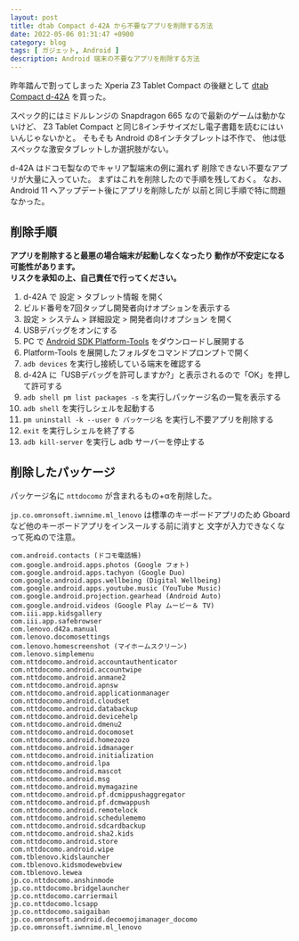 ```yaml
---
layout: post
title: dtab Compact d-42A から不要なアプリを削除する方法
date: 2022-05-06 01:31:47 +0900
category: blog
tags: [ ガジェット, Android ]
description: Android 端末の不要なアプリを削除する方法
---
```


昨年踏んで割ってしまった Xperia Z3 Tablet Compact の後継として
[dtab Compact d-42A](https://www.docomo.ne.jp/product/d42a/) を買った。

スペック的にはミドルレンジの Snapdragon 665 なので最新のゲームは動かないけど、
Z3 Tablet Compact と同じ8インチサイズだし電子書籍を読むにはいいんじゃないかと。
そもそも Android の8インチタブレットは不作で、
他は低スペックな激安タブレットしか選択肢がない。

d-42A はドコモ製なのでキャリア製端末の例に漏れず
削除できない不要なアプリが大量に入っていた。
まずはこれを削除したので手順を残しておく。
なお、Android 11 へアップデート後にアプリを削除したが
以前と同じ手順で特に問題なかった。

## 削除手順

**アプリを削除すると最悪の場合端末が起動しなくなったり
動作が不安定になる可能性があります。  
リスクを承知の上、自己責任で行ってください。**

1. d-42A で 設定 > タブレット情報 を開く
1. ビルド番号を7回タップし開発者向けオプションを表示する
1. 設定 > システム > 詳細設定 > 開発者向けオプション を開く
1. USBデバッグをオンにする
1. PC で
   [Android SDK Platform-Tools](https://developer.android.com/studio/releases/platform-tools)
   をダウンロードし展開する
1. Platform-Tools を展開したフォルダをコマンドプロンプトで開く
1. `adb devices` を実行し接続している端末を確認する
1.  d-42A に「USBデバッグを許可しますか?」と表示されるので「OK」を押して許可する
1.  `adb shell pm list packages -s` を実行しパッケージ名の一覧を表示する
1. `adb shell` を実行しシェルを起動する
1. `pm uninstall -k --user 0 パッケージ名` を実行し不要アプリを削除する
1. `exit` を実行しシェルを終了する
1. `adb kill-server` を実行し adb サーバーを停止する

## 削除したパッケージ

パッケージ名に `nttdocomo` が含まれるもの+αを削除した。

`jp.co.omronsoft.iwnnime.ml_lenovo` は標準のキーボードアプリのため
Gboard など他のキーボードアプリをインスールする前に消すと
文字が入力できなくなって死ぬので注意。

    com.android.contacts (ドコモ電話帳)
    com.google.android.apps.photos (Google フォト)
    com.google.android.apps.tachyon (Google Duo)
    com.google.android.apps.wellbeing (Digital Wellbeing)
    com.google.android.apps.youtube.music (YouTube Music)
    com.google.android.projection.gearhead (Android Auto)
    com.google.android.videos (Google Play ムービー＆ TV)
    com.iii.app.kidsgallery
    com.iii.app.safebrowser
    com.lenovo.d42a.manual
    com.lenovo.docomosettings
    com.lenovo.homescreenshot (マイホームスクリーン)
    com.lenovo.simplemenu
    com.nttdocomo.android.accountauthenticator
    com.nttdocomo.android.accountwipe
    com.nttdocomo.android.anmane2
    com.nttdocomo.android.apnsw
    com.nttdocomo.android.applicationmanager
    com.nttdocomo.android.cloudset
    com.nttdocomo.android.databackup
    com.nttdocomo.android.devicehelp
    com.nttdocomo.android.dmenu2
    com.nttdocomo.android.docomoset
    com.nttdocomo.android.homezozo
    com.nttdocomo.android.idmanager
    com.nttdocomo.android.initialization
    com.nttdocomo.android.lpa
    com.nttdocomo.android.mascot
    com.nttdocomo.android.msg
    com.nttdocomo.android.mymagazine
    com.nttdocomo.android.pf.dcmippushaggregator
    com.nttdocomo.android.pf.dcmwappush
    com.nttdocomo.android.remotelock
    com.nttdocomo.android.schedulememo
    com.nttdocomo.android.sdcardbackup
    com.nttdocomo.android.sha2.kids
    com.nttdocomo.android.store
    com.nttdocomo.android.wipe
    com.tblenovo.kidslauncher
    com.tblenovo.kidsmodewebview
    com.tblenovo.lewea
    jp.co.nttdocomo.anshinmode
    jp.co.nttdocomo.bridgelauncher
    jp.co.nttdocomo.carriermail
    jp.co.nttdocomo.lcsapp
    jp.co.nttdocomo.saigaiban
    jp.co.omronsoft.android.decoemojimanager_docomo
    jp.co.omronsoft.iwnnime.ml_lenovo
